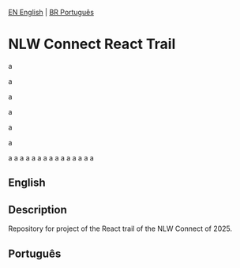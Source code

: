 [EN English](#english) | [BR Português](#português)

# NLW Connect React Trail

a

a

a

a

a

a

a
a
a
a
a
a
a
a
a
a
a
a
a
a
a

## English

## Description

Repository for project of the React trail of the NLW Connect of 2025.

## Português
